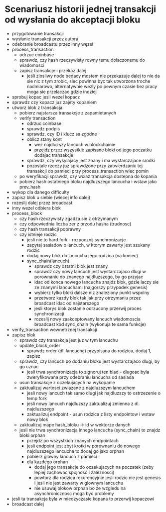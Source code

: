 # Scenariusz historii jednej transakcji od wysłania do akceptacji bloku
* przygotowanie transakcji
* wysłanie transakcji przez autora
* odebranie broadcastu przez inny węzeł
* process_transaction
    * odrzuc coinbase
    * sprawdz, czy hash rzeczywisty rowny temu dolaczonemu do wiadomosci
    * zapisz transakcje i przekaz dalej 
        * jeśli zlosliwy node bedacy mostem nie przekazuje dalej to nie da sie nic z tym zrobic, siec powinna byc tak utworzona troche nadmiarowo, alternatywnie wezly po pewnym czasie bez pracy moga sie przelaczac gdzie indziej
* sprobuj kopac jesli wezel kopacz
* sprawdz czy kopacz juz zajety kopaniem
* utworz blok z transakcja
    * pobierz najstarsza transakcje z zapamietanych
    * verify transaction
        * odrzuc coinbase
        * sprawdz podpis 
        * sprawdz, czy ID i klucz sa zgodne
        * oblicz stany kont
            * wez najdluzszy lancuch w blockchainie
            * przejdz przez wszystkie zapisane bloki od jego poczatku dodajac transakcje
        * sprawdz, czy wysylajacy jest znany i ma wystarczajace srodki
        * pozostale rzeczy juz sprawdzone przy zatwierdzaniu tej transakcji do pamieci przy process_transaction wiec pomin
    * po weryfikacji sprawdz, czy wciaz transakcja dostepna do kopania
    * pobierz hash ostatniego bloku najdluzszego lancucha i wstaw jako prev_hash
* wykop dla danego difficulty
* zapisz blok u siebie (wiecej info dalej)
* rozeslij dalej przez broadcast
* inny wezel odbiera blok
* process_block
    * czy hash rzeczywisty zgadza sie z otrzymanym
    * czy odpowiednia liczba zer z przodu hasha (trudnosc)
    * czy hash transakcji poprawny
    * czy istnieje rodzic
        * jesli nie to hard fork - rozpocznij synchronizacje
        * zapytaj sasiadow o lancuch, w ktorym zawarty jest szukany rodzic 
        * dodaj nowy blok do lancucha jego rodzica (na koniec)
        * sync_chain(lancuch)
            * sprawdz czy ostatni blok jest znany
            * sprawdz czy nowy lancuch jest wystarczajaco dlugi w porownaniu do znanego najdluzszego, by go przyjac
            * idac od konca nowego lancucha znajdz blok, gdzie laczy sie ze znanymi lancuchami (najgorszy przypadek genesis)
            * wybierz tylko bloki dalsze niz znaleziony punkt wspolny
            * przetworz kazdy blok tak jak przy otrzymaniu przez broadcast idac od najstarszego
            * jesli ktorys blok zostanie odrzucony przerwij proces synchronizacji
            * rozeslij nowy zaakceptowany lancuch wiadomoscia broadcast kod sync_chain (wykonuja te sama funkcje)
* verify_transaction wewnetrznej transakcji
* zapisz blok
    * sprawdz czy transakcja jest juz w tym lancuchu
    * update_block_order
        * sprawdz order (dl. lancucha) przypisana do rodzica, dodaj 1, zapisz
    * sprawdz, czy lancuch po dodaniu bloku jest wystarczajaco dlugi, by go uznac
        * jesli trwa synchronizacja to zignoruj ten blad - dlugosc byla zweryfikowana przy odebraniu lancucha od sasiada
    * usun transakcje z oczekujacych na wykopanie
    * zaktualizuj wartosci zwiazane z najdluzszym lancuchem
        * jesli nowy lancuch tak samo dlugi jak najdluzszy to ostrzezenie o temp fork
        * jesli nowy lancuch najdluzszy zaktualizuj zmienna z dl. najdluzszego
        * zaktualizuj endpoint - usun rodzica z listy endpointow i wstaw nowy blok
    * zaktualizuj mape hash_bloku -> id w wektorze danych
    * jesli nie trwa synchronizacja innego lancucha (sync_chain) to znajdz bloki orphan 
        * przejdz po wszystkich znanych endpointach
        * jesli endpoint jest zbyt krotki w porownaniu do nowego najdluzszego lancucha to dodaj go jako orphan
        * pobierz glowny lancuch z pamieci
        * dla kazdego orphan
            * dodaj jego transakcje do oczekujacych na poczatek (zeby lepiej zachowac spojnosc i zaleznosci)
            * powtorz dla rodzica rekurencyjnie jesli rodzic nie jest genesis i jesli nie jest zawarty w glownym lancuchu
            * nie usuwaj blokow orphan bo ze wzgledu na asynchronicznosc moga byc problemy
* jesli ta transakcja byla w miedzyczasie kopana to przerwij kopaczowi
* broadcast dalej

